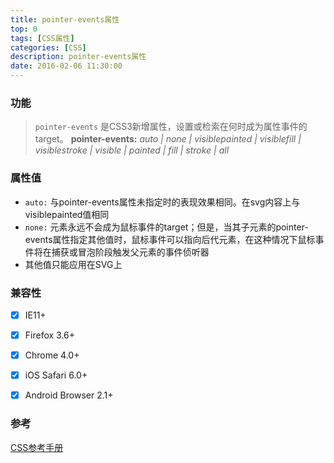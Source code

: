 ```yaml
---
title: pointer-events属性
top: 0
tags: [CSS属性]
categories: [CSS]
description: pointer-events属性
date: 2016-02-06 11:30:00
---
```


### 功能
> `pointer-events` 是CSS3新增属性，设置或检索在何时成为属性事件的target。
**pointer-events:** _auto | none | visiblepainted | visiblefill | visiblestroke | visible | painted | fill | stroke | all_

<!-- more -->


### 属性值
- `auto:` 与pointer-events属性未指定时的表现效果相同。在svg内容上与visiblepainted值相同
- `none:` 元素永远不会成为鼠标事件的target；但是，当其子元素的pointer-events属性指定其他值时，鼠标事件可以指向后代元素，在这种情况下鼠标事件将在捕获或冒泡阶段触发父元素的事件侦听器
- 其他值只能应用在SVG上


### 兼容性
-[x] IE11+
-[x] Firefox 3.6+
-[x] Chrome 4.0+
-[x] iOS Safari 6.0+
-[x] Android Browser 2.1+


### 参考
[CSS参考手册](http://www.css88.com/book/css/properties/user-interface/pointer-events.htm)